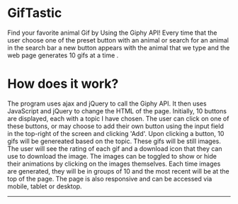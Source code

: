 # GifTastic

Find your favorite animal Gif by Using the Giphy API! Every time that the user choose one of the preset button with an animal or search for an animal in the search bar a new button appears with the animal that we type and the web page generates 10 gifs at a time .

# How does it work?
The program uses ajax and jQuery to call the Giphy API. It then uses JavaScript and jQuery to change the HTML of the page.
Initially, 10 buttons are displayed, each with a topic I have chosen.
The user can click on one of these buttons, or may choose to add their own button using the input field in the top-right of the screen and clicking 'Add'.
Upon clicking a button, 10 gifs will be genereated based on the topic. These gifs will be still images.
The user will see the rating of each gif and a download icon that they can use to download the image.
The images can be toggled to show or hide their animations by clicking on the images themselves.
Each time images are generated, they will be in groups of 10 and the most recent will be at the top of the page.
The page is also responsive and can be accessed via mobile, tablet or desktop.

<hr>

